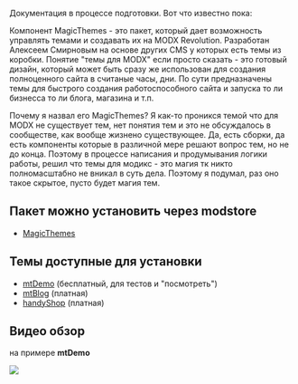 Документация в процессе подготовки. Вот что известно пока:

Компонент MagicThemes - это пакет, который дает возможность управлять темами и создавать их на MODX Revolution.
Разработан Алексеем Смирновым на основе других CMS у которых есть темы из коробки.
Понятие "темы для MODX" если просто сказать - это готовый дизайн, который может быть сразу же использован для создания полноценного сайта в считаные часы, дни.
По сути предназначены темы для быстрого создания работоспособного сайта и запуска то ли бизнесса то ли блога, магазина и т.п.

Почему я назвал его MagicThemes? Я как-то проникся темой что для MODX не существует тем, нет понятия тем и это не обсуждалось в сообществе, как вообще жизнено существующее. Да, есть сборки, да есть компоненты которые в различной мере решают вопрос тем, но не до конца. Поэтому в процессе написания и продумывания логики работы, решил что темы для модикс - это магия тк никто полномасштабно не вникал в суть дела. Поэтому я подумал, раз оно такое скрытое, пусто будет магия тем.

## Пакет можно установить через modstore

* [MagicThemes](https://modstore.pro/packages/sites-themes/magicthemes)

## Темы доступные для установки

* [mtDemo](https://modstore.pro/packages/sites-themes/mtdemo) (бесплатный, для тестов и "посмотреть")
* [mtBlog](https://modstore.pro/packages/sites-themes/mtblog) (платная)
* [handyShop](https://modstore.pro/packages/sites-themes/handyshop) (платная)

## Видео обзор

на примере **mtDemo**

[![](https://img.youtube.com/vi/zwSxVINecg0/0.jpg)](https://www.youtube.com/watch?v=zwSxVINecg0)




